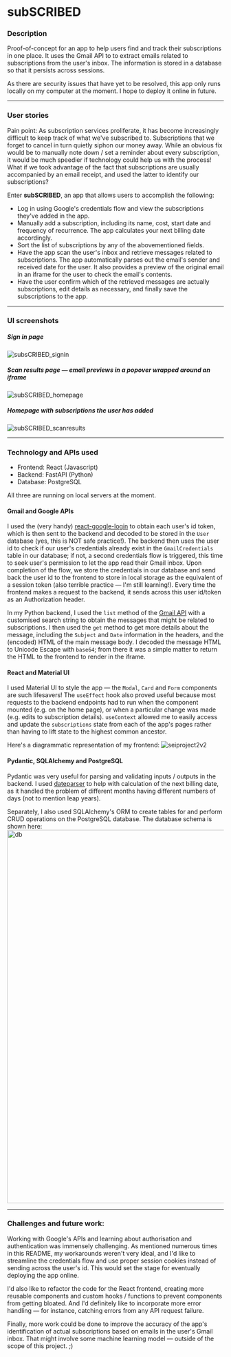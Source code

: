 # subSCRIBED
### Description
Proof-of-concept for an app to help users find and track their subscriptions in one place. It uses the Gmail API to to extract emails related to subscriptions from the user's inbox. The information is stored in a database so that it persists across sessions.

As there are security issues that have yet to be resolved, this app only runs locally on my computer at the moment. I hope to deploy it online in future.

____
### User stories
Pain point: As subscription services proliferate, it has become increasingly difficult to keep track of what we've subscribed to. Subscriptions that we forget to cancel in turn quietly siphon our money away. While an obvious fix would be to manually note down / set a reminder about every subscription, it would be much speedier if technology could help us with the process! What if we took advantage of the fact that subscriptions are usually accompanied by an email receipt, and used the latter to identify our subscriptions?

Enter __subSCRIBED__, an app that allows users to accomplish the following:
* Log in using Google's credentials flow and view the subscriptions they've added in the app.
* Manually add a subscription, including its name, cost, start date and frequency of recurrence. The app calculates your next billing date accordingly.
* Sort the list of subscriptions by any of the abovementioned fields.
* Have the app scan the user's inbox and retrieve messages related to subscriptions. The app automatically parses out the email's sender and received date for the user. It also provides a preview of the original email in an iframe for the user to check the email's contents.
* Have the user confirm which of the retrieved messages are actually subscriptions, edit details as necessary, and finally save the subscriptions to the app.

____
### UI screenshots
##### Sign in page
![subsCRIBED_signin](https://user-images.githubusercontent.com/99468700/160045675-6443b043-fb4f-4d74-a3d7-97bcf7a4acac.png)

##### Scan results page — email previews in a popover wrapped around an iframe
![subSCRIBED_homepage](https://user-images.githubusercontent.com/99468700/160045769-4f61ddff-663d-4dd7-afd1-41d71dd5eb95.png)

##### Homepage with subscriptions the user has added
![subSCRIBED_scanresults](https://user-images.githubusercontent.com/99468700/160045774-fce61260-5d7e-417b-a0c6-f2cf389fc29c.png)
____
### Technology and APIs used
* Frontend: React (Javascript)
* Backend: FastAPI (Python)
* Database: PostgreSQL

All three are running on local servers at the moment.

#### Gmail and Google APIs
I used the (very handy) [react-google-login](https://www.npmjs.com/package/react-google-login) to obtain each user's id token, which is then sent to the backend and decoded to be stored in the `User` database (yes, this is NOT safe practice!). The backend then uses the user id to check if our user's credentials already exist in the `GmailCredentials` table in our database; if not, a second credentials flow is triggered, this time to seek user's permission to let the app read their Gmail inbox. Upon completion of the flow, we store the credentials in our database and send back the user id to the frontend to store in local storage as the equivalent of a session token (also terrible practice — I'm still learning!). Every time the frontend makes a request to the backend, it sends across this user id/token as an Authorization header.

In my Python backend, I used the `list` method of the [Gmail API](https://developers.google.com/gmail/api/reference/rest/v1/users.messages/get) with a customised search string to obtain the messages that might be related to subscriptions. I then used the `get` method to get more details about the message, including the `Subject` and `Date` information in the headers, and the (encoded) HTML of the main message body. I decoded the message HTML to Unicode Escape with `base64`; from there it was a simple matter to return the HTML to the frontend to render in the iframe.

#### React and Material UI
I used Material UI to style the app — the `Modal`, `Card` and `Form` components are such lifesavers! The `useEffect` hook also proved useful because most requests to the backend endpoints had to run when the component mounted (e.g. on the home page), or when a particular change was made (e.g. edits to subscription details). `useContext` allowed me to easily access and update the `subscriptions` state from each of the app's pages rather than having to lift state to the highest common ancestor.

Here's a diagrammatic representation of my frontend:
![seiproject2v2](https://user-images.githubusercontent.com/99468700/159905547-62b7131f-b8e2-4b97-8587-58ba7b7dbe6e.png)

#### Pydantic, SQLAlchemy and PostgreSQL
Pydantic was very useful for parsing and validating inputs / outputs in the backend. I used [dateparser](https://dateparser.readthedocs.io/en/latest/) to help with calculation of the next billing date, as it handled the problem of different months having different numbers of days (not to mention leap years).

Separately, I also used SQLAlchemy's ORM to create tables for and perform CRUD operations on the PostgreSQL database. The database schema is shown here:
<img width="867" alt="db" src="https://user-images.githubusercontent.com/99468700/159868646-bbc8a16d-3a36-46f1-badd-18ed1f2e3fcb.png">

____
### Challenges and future work:
Working with Google's APIs and learning about authorisation and authentication was immensely challenging. As mentioned numerous times in this README, my workarounds weren't very ideal, and I'd like to streamline the credentials flow and use proper session cookies instead of sending across the user's id. This would set the stage for eventually deploying the app online.

I'd also like to refactor the code for the React frontend, creating more reusable components and custom hooks / functions to prevent components from getting bloated. And I'd definitely like to incorporate more error handling — for instance, catching errors from any API request failure.

Finally, more work could be done to improve the accuracy of the app's identification of actual subscriptions based on emails in the user's Gmail inbox. That might involve some machine learning model — outside of the scope of this project. ;)

